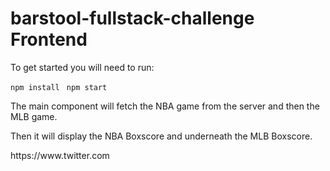 # barstool-fullstack-challenge Frontend



To get started you will need to run:

<code>npm install </code>
<code>npm start </code>


The main component will fetch the NBA game from the server and then the MLB game.

Then it will display the NBA Boxscore and underneath the MLB Boxscore.


<link>https://www.twitter.com</link>
